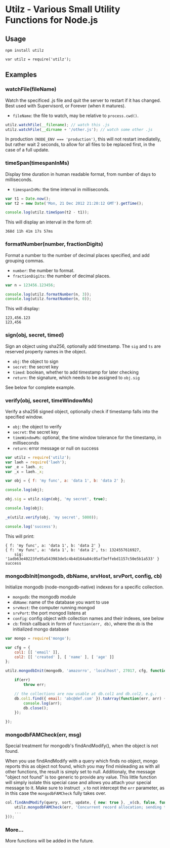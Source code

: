 # Utilz - Various Small Utility Functions for Node.js

## Usage

	npm install utilz
	
	var utilz = require('utilz');

## Examples

### watchFile(fileName)

Watch the specificed .js file and quit the server to restart if it has changed.
Best used with Supervisord, or Forever (when it matures).

* `fileName`: the file to watch, may be relative to `process.cwd()`.

```js
utilz.watchFile(__filename); // watch this .js
utilz.watchFile(__dirname + '/other.js'); // watch some other .js
```

In production `(NODE_ENV === 'production')`, this will not restart imediatelly, but rather wait 2 seconds, to allow for all files to be replaced first, in the case of a full update.


### timeSpan(timespanInMs)

Display time duration in human readable format, from number of days to milliseconds.

* `timespanInMs`: the time interval in milliseconds.

```js
var t1 = Date.now();
var t2 = new Date('Mon, 21 Dec 2012 21:20:12 GMT').getTime();

console.log(utilz.timeSpan(t2 - t1));
```

This will display an interval in the form of:

	368d 11h 41m 17s 57ms


### formatNumber(number, fractionDigits)

Format a number to the number of decimal places specified, and add grouping commas.

* `number`: the number to format.
* `fractionDigits`: the number of decimal places.

```js
var n = 123456.123456;

console.log(utilz.formatNumber(n, 3));
console.log(utilz.formatNumber(n, 0));
```

This will display:

	123,456.123
	123,456


### sign(obj, secret, timed)

Sign an object using sha256, optionally add timestamp. The `sig` and `ts` are reserved property names in the object.

* `obj`: the object to sign
* `secret`: the secret key
* `timed`: boolean, whether to add timestamp for later checking
* `return`: the signature, which needs to be assigned to `obj.sig`

See below for complete example.


### verify(obj, secret, timeWindowMs)

Verify a sha256 signed object, optionally check if timestamp falls into the specified window.

* `obj`: the object to verify
* `secret`: the secret key
* `timeWindowMs`: optional, the time window tolerance for the timestamp, in milliseconds
* `return`: error message or null on success

```js
var utilz = require('utilz');
var laeh = require('laeh');
var _e = laeh._e;
var _x = laeh._x;

var obj = { f: 'my func', a: 'data 1', b: 'data 2' };

console.log(obj);

obj.sig = utilz.sign(obj, 'my secret', true);

console.log(obj);

_e(utilz.verify(obj, 'my secret', 5000));

console.log('success');
```

This will print:

	{ f: 'my func', a: 'data 1', b: 'data 2' }
	{ f: 'my func', a: 'data 1', b: 'data 2', ts: 1324557616927, 
		sig: '1adb63e40223fe95a543983de5c4b4d164a84c05af3effebd1157c50e5b1a533' }
	success


### mongodbInit(mongodb, dbName, srvHost, srvPort, config, cb)

Initialize mongodb (node-mongodb-native) indexes for a specific collection.

* `mongodb`: the mongodb module
* `dbName`: name of the database you want to use
* `srvHost`: the computer running mongod
* `srvPort`: the port mongod listens at
* `config`: config object with collection names and their indexes, see below
* `cb`: finish callback in form of `function(err, db)`, where the `db` is the initialized mongo database

```js
var mongo = require('mongo');

var cfg = {
	col1: [[ 'email' ]],
	col2: [[ 'created' ], [ 'name' ], [ 'age' ]]
};

utilz.mongodbInit(mongodb, 'amazorro', 'localhost', 27017, cfg, function(err, db) {

	if(err)
		throw err;

	// the collections are now usable at db.col1 and db.col2, e.g.:
	db.col1.find({ email: 'abc@def.com' }).toArray(function(err, arr) {
		console.log(arr);
		db.close();
	});

});
```


### mongodbFAMCheck(err, msg)

Special treatment for mongodb's findAndModify(), when the object is not found.

When you use findAndModify with a query which finds no object, mongo reports this as object not found, which you may find misleading as with all other functions, the result is simply set to null. Additionaly, the message "object not found" is too generic to provide any value. This little function will simply isolate this special case and allows you attach your special message to it. Make sure to instruct `_x` to not intercept the `err` parameter, as in this case the `mongodbFAMCheck` fully takes over.

```js
col.findAndModify(query, sort, update, { new: true }, _x(cb, false, function(err, result) {
	utilz.mongodbFAMCheck(err, 'Concurrent record allocation; sending the client over');
	...
}));
```


### More...

More functions will be added in the future.
